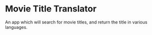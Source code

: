 # Movie Title Translator
An app which will search for movie titles, and return the title in various languages.
